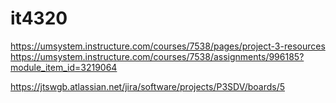 # it4320
https://umsystem.instructure.com/courses/7538/pages/project-3-resources
https://umsystem.instructure.com/courses/7538/assignments/996185?module_item_id=3219064

https://jtswgb.atlassian.net/jira/software/projects/P3SDV/boards/5
